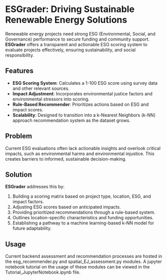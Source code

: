 # ESGrader: Driving Sustainable Renewable Energy Solutions

Renewable energy projects need strong ESG (Environmental, Social, and Governance) performance to secure funding and community support. **ESGrader** offers a transparent and actionable ESG scoring system to evaluate projects effectively, ensuring sustainability, and social responsibility.

## Features

- **ESG Scoring System**: Calculates a 1-100 ESG score using survey data and other relevant sources.
- **Impact Adjustment**: Incorporates environmental justice factors and environmental stressors into scoring.
- **Rule-Based Recommender**: Prioritizes actions based on ESG and impact scores.
- **Scalability**: Designed to transition into a k-Nearest Neighbors (k-NN) approach recommendation system as the dataset grows.

## Problem

Current ESG evaluations often lack actionable insights and overlook critical impacts, such as environmental harms and environmental injustice. This creates barriers to informed, sustainable decision-making.

## Solution

**ESGrader** addresses this by:
1. Building a scoring matrix based on project type, location, ESG, and impact factors.
2. Adjusting ESG scores based on anticipated impacts.
3. Providing prioritized recommendations through a rule-based system.
4. Outlines location-specific characteristics and funding opportunities.
5. Establishing a pathway to a machine learning-based k-NN model for future adaptability.

## Usage

Current backend assessment and recommendation processes are hosted in the esg_recommender.py and spatial_EJ_assessment.py modules. A jupyter notebook tutorial on the usage of these modules can be viewed in the Tutorial_JupyterNotebook.ipynb file.

 
